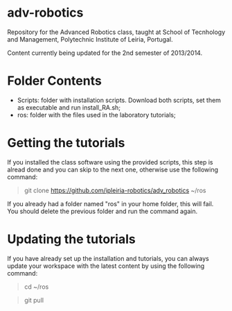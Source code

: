 adv-robotics
============

Repository for the Advanced Robotics class, taught at School of Tecnhology and Management, Polytechnic Institute of Leiria, Portugal.

Content currently being updated for the 2nd semester of 2013/2014.

Folder Contents
===============

 - Scripts: folder with installation scripts. Download both scripts, set them as executable and run install_RA.sh;
 - ros: folder with the files used in the laboratory tutorials;
 
Getting the tutorials
=====================

If you installed the class software using the provided scripts, this step is alread done and you can skip to the next one, otherwise use the following command:

  > git clone https://github.com/ipleiria-robotics/adv_robotics ~/ros

If you already had a folder named "ros" in your home folder, this will fail. You should delete the previous folder and run the command again.

Updating the tutorials
=====================

If you have already set up the installation and tutorials, you can always update your workspace with the latest content by using the following command:

  > cd ~/ros
  
  > git pull
  
